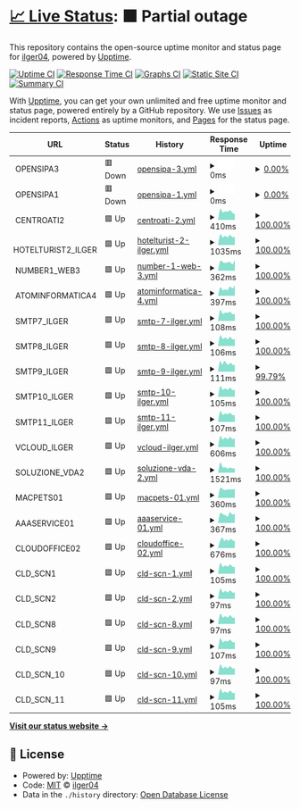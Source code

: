 # [📈 Live Status](https://ilger04.github.io/Uptime): <!--live status--> **🟧 Partial outage**

This repository contains the open-source uptime monitor and status page for [ilger04](https://ilger04.github.io/Uptime), powered by [Upptime](https://github.com/upptime/upptime).

[![Uptime CI](https://github.com/ilger04/Uptime/workflows/Uptime%20CI/badge.svg)](https://github.com/ilger04/Uptime/actions?query=workflow%3A%22Uptime+CI%22)
[![Response Time CI](https://github.com/ilger04/Uptime/workflows/Response%20Time%20CI/badge.svg)](https://github.com/ilger04/Uptime/actions?query=workflow%3A%22Response+Time+CI%22)
[![Graphs CI](https://github.com/ilger04/Uptime/workflows/Graphs%20CI/badge.svg)](https://github.com/ilger04/Uptime/actions?query=workflow%3A%22Graphs+CI%22)
[![Static Site CI](https://github.com/ilger04/Uptime/workflows/Static%20Site%20CI/badge.svg)](https://github.com/ilger04/Uptime/actions?query=workflow%3A%22Static+Site+CI%22)
[![Summary CI](https://github.com/ilger04/Uptime/workflows/Summary%20CI/badge.svg)](https://github.com/ilger04/Uptime/actions?query=workflow%3A%22Summary+CI%22)

With [Upptime](https://upptime.js.org), you can get your own unlimited and free uptime monitor and status page, powered entirely by a GitHub repository. We use [Issues](https://github.com/ilger04/Uptime/issues) as incident reports, [Actions](https://github.com/ilger04/Uptime/actions) as uptime monitors, and [Pages](https://ilger04.github.io/Uptime) for the status page.

<!--start: status pages-->
<!-- This summary is generated by Upptime (https://github.com/upptime/upptime) -->
<!-- Do not edit this manually, your changes will be overwritten -->
<!-- prettier-ignore -->
| URL | Status | History | Response Time | Uptime |
| --- | ------ | ------- | ------------- | ------ |
| <img alt="" src="https://icons.duckduckgo.com/ip3/null.ico" height="13"> OPENSIPA3 | 🟥 Down | [opensipa-3.yml](https://github.com/ilger04/Uptime/commits/HEAD/history/opensipa-3.yml) | <details><summary><img alt="Response time graph" src="./graphs/opensipa-3/response-time-week.png" height="20"> 0ms</summary><br><a href="https://ilger04.github.io/Uptime/history/opensipa-3"><img alt="Response time 0" src="https://img.shields.io/endpoint?url=https%3A%2F%2Fraw.githubusercontent.com%2Filger04%2FUptime%2FHEAD%2Fapi%2Fopensipa-3%2Fresponse-time.json"></a><br><a href="https://ilger04.github.io/Uptime/history/opensipa-3"><img alt="24-hour response time 0" src="https://img.shields.io/endpoint?url=https%3A%2F%2Fraw.githubusercontent.com%2Filger04%2FUptime%2FHEAD%2Fapi%2Fopensipa-3%2Fresponse-time-day.json"></a><br><a href="https://ilger04.github.io/Uptime/history/opensipa-3"><img alt="7-day response time 0" src="https://img.shields.io/endpoint?url=https%3A%2F%2Fraw.githubusercontent.com%2Filger04%2FUptime%2FHEAD%2Fapi%2Fopensipa-3%2Fresponse-time-week.json"></a><br><a href="https://ilger04.github.io/Uptime/history/opensipa-3"><img alt="30-day response time 0" src="https://img.shields.io/endpoint?url=https%3A%2F%2Fraw.githubusercontent.com%2Filger04%2FUptime%2FHEAD%2Fapi%2Fopensipa-3%2Fresponse-time-month.json"></a><br><a href="https://ilger04.github.io/Uptime/history/opensipa-3"><img alt="1-year response time 0" src="https://img.shields.io/endpoint?url=https%3A%2F%2Fraw.githubusercontent.com%2Filger04%2FUptime%2FHEAD%2Fapi%2Fopensipa-3%2Fresponse-time-year.json"></a></details> | <details><summary><a href="https://ilger04.github.io/Uptime/history/opensipa-3">0.00%</a></summary><a href="https://ilger04.github.io/Uptime/history/opensipa-3"><img alt="All-time uptime 18.99%" src="https://img.shields.io/endpoint?url=https%3A%2F%2Fraw.githubusercontent.com%2Filger04%2FUptime%2FHEAD%2Fapi%2Fopensipa-3%2Fuptime.json"></a><br><a href="https://ilger04.github.io/Uptime/history/opensipa-3"><img alt="24-hour uptime 0.00%" src="https://img.shields.io/endpoint?url=https%3A%2F%2Fraw.githubusercontent.com%2Filger04%2FUptime%2FHEAD%2Fapi%2Fopensipa-3%2Fuptime-day.json"></a><br><a href="https://ilger04.github.io/Uptime/history/opensipa-3"><img alt="7-day uptime 0.00%" src="https://img.shields.io/endpoint?url=https%3A%2F%2Fraw.githubusercontent.com%2Filger04%2FUptime%2FHEAD%2Fapi%2Fopensipa-3%2Fuptime-week.json"></a><br><a href="https://ilger04.github.io/Uptime/history/opensipa-3"><img alt="30-day uptime 1.38%" src="https://img.shields.io/endpoint?url=https%3A%2F%2Fraw.githubusercontent.com%2Filger04%2FUptime%2FHEAD%2Fapi%2Fopensipa-3%2Fuptime-month.json"></a><br><a href="https://ilger04.github.io/Uptime/history/opensipa-3"><img alt="1-year uptime 0.00%" src="https://img.shields.io/endpoint?url=https%3A%2F%2Fraw.githubusercontent.com%2Filger04%2FUptime%2FHEAD%2Fapi%2Fopensipa-3%2Fuptime-year.json"></a></details>
| <img alt="" src="https://icons.duckduckgo.com/ip3/null.ico" height="13"> OPENSIPA1 | 🟥 Down | [opensipa-1.yml](https://github.com/ilger04/Uptime/commits/HEAD/history/opensipa-1.yml) | <details><summary><img alt="Response time graph" src="./graphs/opensipa-1/response-time-week.png" height="20"> 0ms</summary><br><a href="https://ilger04.github.io/Uptime/history/opensipa-1"><img alt="Response time 425" src="https://img.shields.io/endpoint?url=https%3A%2F%2Fraw.githubusercontent.com%2Filger04%2FUptime%2FHEAD%2Fapi%2Fopensipa-1%2Fresponse-time.json"></a><br><a href="https://ilger04.github.io/Uptime/history/opensipa-1"><img alt="24-hour response time 0" src="https://img.shields.io/endpoint?url=https%3A%2F%2Fraw.githubusercontent.com%2Filger04%2FUptime%2FHEAD%2Fapi%2Fopensipa-1%2Fresponse-time-day.json"></a><br><a href="https://ilger04.github.io/Uptime/history/opensipa-1"><img alt="7-day response time 0" src="https://img.shields.io/endpoint?url=https%3A%2F%2Fraw.githubusercontent.com%2Filger04%2FUptime%2FHEAD%2Fapi%2Fopensipa-1%2Fresponse-time-week.json"></a><br><a href="https://ilger04.github.io/Uptime/history/opensipa-1"><img alt="30-day response time 0" src="https://img.shields.io/endpoint?url=https%3A%2F%2Fraw.githubusercontent.com%2Filger04%2FUptime%2FHEAD%2Fapi%2Fopensipa-1%2Fresponse-time-month.json"></a><br><a href="https://ilger04.github.io/Uptime/history/opensipa-1"><img alt="1-year response time 0" src="https://img.shields.io/endpoint?url=https%3A%2F%2Fraw.githubusercontent.com%2Filger04%2FUptime%2FHEAD%2Fapi%2Fopensipa-1%2Fresponse-time-year.json"></a></details> | <details><summary><a href="https://ilger04.github.io/Uptime/history/opensipa-1">0.00%</a></summary><a href="https://ilger04.github.io/Uptime/history/opensipa-1"><img alt="All-time uptime 30.44%" src="https://img.shields.io/endpoint?url=https%3A%2F%2Fraw.githubusercontent.com%2Filger04%2FUptime%2FHEAD%2Fapi%2Fopensipa-1%2Fuptime.json"></a><br><a href="https://ilger04.github.io/Uptime/history/opensipa-1"><img alt="24-hour uptime 0.00%" src="https://img.shields.io/endpoint?url=https%3A%2F%2Fraw.githubusercontent.com%2Filger04%2FUptime%2FHEAD%2Fapi%2Fopensipa-1%2Fuptime-day.json"></a><br><a href="https://ilger04.github.io/Uptime/history/opensipa-1"><img alt="7-day uptime 0.00%" src="https://img.shields.io/endpoint?url=https%3A%2F%2Fraw.githubusercontent.com%2Filger04%2FUptime%2FHEAD%2Fapi%2Fopensipa-1%2Fuptime-week.json"></a><br><a href="https://ilger04.github.io/Uptime/history/opensipa-1"><img alt="30-day uptime 1.38%" src="https://img.shields.io/endpoint?url=https%3A%2F%2Fraw.githubusercontent.com%2Filger04%2FUptime%2FHEAD%2Fapi%2Fopensipa-1%2Fuptime-month.json"></a><br><a href="https://ilger04.github.io/Uptime/history/opensipa-1"><img alt="1-year uptime 0.00%" src="https://img.shields.io/endpoint?url=https%3A%2F%2Fraw.githubusercontent.com%2Filger04%2FUptime%2FHEAD%2Fapi%2Fopensipa-1%2Fuptime-year.json"></a></details>
| <img alt="" src="https://icons.duckduckgo.com/ip3/null.ico" height="13"> CENTROATI2 | 🟩 Up | [centroati-2.yml](https://github.com/ilger04/Uptime/commits/HEAD/history/centroati-2.yml) | <details><summary><img alt="Response time graph" src="./graphs/centroati-2/response-time-week.png" height="20"> 410ms</summary><br><a href="https://ilger04.github.io/Uptime/history/centroati-2"><img alt="Response time 430" src="https://img.shields.io/endpoint?url=https%3A%2F%2Fraw.githubusercontent.com%2Filger04%2FUptime%2FHEAD%2Fapi%2Fcentroati-2%2Fresponse-time.json"></a><br><a href="https://ilger04.github.io/Uptime/history/centroati-2"><img alt="24-hour response time 405" src="https://img.shields.io/endpoint?url=https%3A%2F%2Fraw.githubusercontent.com%2Filger04%2FUptime%2FHEAD%2Fapi%2Fcentroati-2%2Fresponse-time-day.json"></a><br><a href="https://ilger04.github.io/Uptime/history/centroati-2"><img alt="7-day response time 410" src="https://img.shields.io/endpoint?url=https%3A%2F%2Fraw.githubusercontent.com%2Filger04%2FUptime%2FHEAD%2Fapi%2Fcentroati-2%2Fresponse-time-week.json"></a><br><a href="https://ilger04.github.io/Uptime/history/centroati-2"><img alt="30-day response time 455" src="https://img.shields.io/endpoint?url=https%3A%2F%2Fraw.githubusercontent.com%2Filger04%2FUptime%2FHEAD%2Fapi%2Fcentroati-2%2Fresponse-time-month.json"></a><br><a href="https://ilger04.github.io/Uptime/history/centroati-2"><img alt="1-year response time 436" src="https://img.shields.io/endpoint?url=https%3A%2F%2Fraw.githubusercontent.com%2Filger04%2FUptime%2FHEAD%2Fapi%2Fcentroati-2%2Fresponse-time-year.json"></a></details> | <details><summary><a href="https://ilger04.github.io/Uptime/history/centroati-2">100.00%</a></summary><a href="https://ilger04.github.io/Uptime/history/centroati-2"><img alt="All-time uptime 99.87%" src="https://img.shields.io/endpoint?url=https%3A%2F%2Fraw.githubusercontent.com%2Filger04%2FUptime%2FHEAD%2Fapi%2Fcentroati-2%2Fuptime.json"></a><br><a href="https://ilger04.github.io/Uptime/history/centroati-2"><img alt="24-hour uptime 100.00%" src="https://img.shields.io/endpoint?url=https%3A%2F%2Fraw.githubusercontent.com%2Filger04%2FUptime%2FHEAD%2Fapi%2Fcentroati-2%2Fuptime-day.json"></a><br><a href="https://ilger04.github.io/Uptime/history/centroati-2"><img alt="7-day uptime 100.00%" src="https://img.shields.io/endpoint?url=https%3A%2F%2Fraw.githubusercontent.com%2Filger04%2FUptime%2FHEAD%2Fapi%2Fcentroati-2%2Fuptime-week.json"></a><br><a href="https://ilger04.github.io/Uptime/history/centroati-2"><img alt="30-day uptime 100.00%" src="https://img.shields.io/endpoint?url=https%3A%2F%2Fraw.githubusercontent.com%2Filger04%2FUptime%2FHEAD%2Fapi%2Fcentroati-2%2Fuptime-month.json"></a><br><a href="https://ilger04.github.io/Uptime/history/centroati-2"><img alt="1-year uptime 99.79%" src="https://img.shields.io/endpoint?url=https%3A%2F%2Fraw.githubusercontent.com%2Filger04%2FUptime%2FHEAD%2Fapi%2Fcentroati-2%2Fuptime-year.json"></a></details>
| <img alt="" src="https://icons.duckduckgo.com/ip3/null.ico" height="13"> HOTELTURIST2_ILGER | 🟩 Up | [hotelturist-2-ilger.yml](https://github.com/ilger04/Uptime/commits/HEAD/history/hotelturist-2-ilger.yml) | <details><summary><img alt="Response time graph" src="./graphs/hotelturist-2-ilger/response-time-week.png" height="20"> 1035ms</summary><br><a href="https://ilger04.github.io/Uptime/history/hotelturist-2-ilger"><img alt="Response time 1121" src="https://img.shields.io/endpoint?url=https%3A%2F%2Fraw.githubusercontent.com%2Filger04%2FUptime%2FHEAD%2Fapi%2Fhotelturist-2-ilger%2Fresponse-time.json"></a><br><a href="https://ilger04.github.io/Uptime/history/hotelturist-2-ilger"><img alt="24-hour response time 1001" src="https://img.shields.io/endpoint?url=https%3A%2F%2Fraw.githubusercontent.com%2Filger04%2FUptime%2FHEAD%2Fapi%2Fhotelturist-2-ilger%2Fresponse-time-day.json"></a><br><a href="https://ilger04.github.io/Uptime/history/hotelturist-2-ilger"><img alt="7-day response time 1035" src="https://img.shields.io/endpoint?url=https%3A%2F%2Fraw.githubusercontent.com%2Filger04%2FUptime%2FHEAD%2Fapi%2Fhotelturist-2-ilger%2Fresponse-time-week.json"></a><br><a href="https://ilger04.github.io/Uptime/history/hotelturist-2-ilger"><img alt="30-day response time 1158" src="https://img.shields.io/endpoint?url=https%3A%2F%2Fraw.githubusercontent.com%2Filger04%2FUptime%2FHEAD%2Fapi%2Fhotelturist-2-ilger%2Fresponse-time-month.json"></a><br><a href="https://ilger04.github.io/Uptime/history/hotelturist-2-ilger"><img alt="1-year response time 1126" src="https://img.shields.io/endpoint?url=https%3A%2F%2Fraw.githubusercontent.com%2Filger04%2FUptime%2FHEAD%2Fapi%2Fhotelturist-2-ilger%2Fresponse-time-year.json"></a></details> | <details><summary><a href="https://ilger04.github.io/Uptime/history/hotelturist-2-ilger">100.00%</a></summary><a href="https://ilger04.github.io/Uptime/history/hotelturist-2-ilger"><img alt="All-time uptime 99.80%" src="https://img.shields.io/endpoint?url=https%3A%2F%2Fraw.githubusercontent.com%2Filger04%2FUptime%2FHEAD%2Fapi%2Fhotelturist-2-ilger%2Fuptime.json"></a><br><a href="https://ilger04.github.io/Uptime/history/hotelturist-2-ilger"><img alt="24-hour uptime 100.00%" src="https://img.shields.io/endpoint?url=https%3A%2F%2Fraw.githubusercontent.com%2Filger04%2FUptime%2FHEAD%2Fapi%2Fhotelturist-2-ilger%2Fuptime-day.json"></a><br><a href="https://ilger04.github.io/Uptime/history/hotelturist-2-ilger"><img alt="7-day uptime 100.00%" src="https://img.shields.io/endpoint?url=https%3A%2F%2Fraw.githubusercontent.com%2Filger04%2FUptime%2FHEAD%2Fapi%2Fhotelturist-2-ilger%2Fuptime-week.json"></a><br><a href="https://ilger04.github.io/Uptime/history/hotelturist-2-ilger"><img alt="30-day uptime 100.00%" src="https://img.shields.io/endpoint?url=https%3A%2F%2Fraw.githubusercontent.com%2Filger04%2FUptime%2FHEAD%2Fapi%2Fhotelturist-2-ilger%2Fuptime-month.json"></a><br><a href="https://ilger04.github.io/Uptime/history/hotelturist-2-ilger"><img alt="1-year uptime 99.81%" src="https://img.shields.io/endpoint?url=https%3A%2F%2Fraw.githubusercontent.com%2Filger04%2FUptime%2FHEAD%2Fapi%2Fhotelturist-2-ilger%2Fuptime-year.json"></a></details>
| <img alt="" src="https://icons.duckduckgo.com/ip3/null.ico" height="13"> NUMBER1_WEB3 | 🟩 Up | [number-1-web-3.yml](https://github.com/ilger04/Uptime/commits/HEAD/history/number-1-web-3.yml) | <details><summary><img alt="Response time graph" src="./graphs/number-1-web-3/response-time-week.png" height="20"> 362ms</summary><br><a href="https://ilger04.github.io/Uptime/history/number-1-web-3"><img alt="Response time 417" src="https://img.shields.io/endpoint?url=https%3A%2F%2Fraw.githubusercontent.com%2Filger04%2FUptime%2FHEAD%2Fapi%2Fnumber-1-web-3%2Fresponse-time.json"></a><br><a href="https://ilger04.github.io/Uptime/history/number-1-web-3"><img alt="24-hour response time 297" src="https://img.shields.io/endpoint?url=https%3A%2F%2Fraw.githubusercontent.com%2Filger04%2FUptime%2FHEAD%2Fapi%2Fnumber-1-web-3%2Fresponse-time-day.json"></a><br><a href="https://ilger04.github.io/Uptime/history/number-1-web-3"><img alt="7-day response time 362" src="https://img.shields.io/endpoint?url=https%3A%2F%2Fraw.githubusercontent.com%2Filger04%2FUptime%2FHEAD%2Fapi%2Fnumber-1-web-3%2Fresponse-time-week.json"></a><br><a href="https://ilger04.github.io/Uptime/history/number-1-web-3"><img alt="30-day response time 429" src="https://img.shields.io/endpoint?url=https%3A%2F%2Fraw.githubusercontent.com%2Filger04%2FUptime%2FHEAD%2Fapi%2Fnumber-1-web-3%2Fresponse-time-month.json"></a><br><a href="https://ilger04.github.io/Uptime/history/number-1-web-3"><img alt="1-year response time 418" src="https://img.shields.io/endpoint?url=https%3A%2F%2Fraw.githubusercontent.com%2Filger04%2FUptime%2FHEAD%2Fapi%2Fnumber-1-web-3%2Fresponse-time-year.json"></a></details> | <details><summary><a href="https://ilger04.github.io/Uptime/history/number-1-web-3">100.00%</a></summary><a href="https://ilger04.github.io/Uptime/history/number-1-web-3"><img alt="All-time uptime 99.89%" src="https://img.shields.io/endpoint?url=https%3A%2F%2Fraw.githubusercontent.com%2Filger04%2FUptime%2FHEAD%2Fapi%2Fnumber-1-web-3%2Fuptime.json"></a><br><a href="https://ilger04.github.io/Uptime/history/number-1-web-3"><img alt="24-hour uptime 100.00%" src="https://img.shields.io/endpoint?url=https%3A%2F%2Fraw.githubusercontent.com%2Filger04%2FUptime%2FHEAD%2Fapi%2Fnumber-1-web-3%2Fuptime-day.json"></a><br><a href="https://ilger04.github.io/Uptime/history/number-1-web-3"><img alt="7-day uptime 100.00%" src="https://img.shields.io/endpoint?url=https%3A%2F%2Fraw.githubusercontent.com%2Filger04%2FUptime%2FHEAD%2Fapi%2Fnumber-1-web-3%2Fuptime-week.json"></a><br><a href="https://ilger04.github.io/Uptime/history/number-1-web-3"><img alt="30-day uptime 100.00%" src="https://img.shields.io/endpoint?url=https%3A%2F%2Fraw.githubusercontent.com%2Filger04%2FUptime%2FHEAD%2Fapi%2Fnumber-1-web-3%2Fuptime-month.json"></a><br><a href="https://ilger04.github.io/Uptime/history/number-1-web-3"><img alt="1-year uptime 99.83%" src="https://img.shields.io/endpoint?url=https%3A%2F%2Fraw.githubusercontent.com%2Filger04%2FUptime%2FHEAD%2Fapi%2Fnumber-1-web-3%2Fuptime-year.json"></a></details>
| <img alt="" src="https://icons.duckduckgo.com/ip3/null.ico" height="13"> ATOMINFORMATICA4 | 🟩 Up | [atominformatica-4.yml](https://github.com/ilger04/Uptime/commits/HEAD/history/atominformatica-4.yml) | <details><summary><img alt="Response time graph" src="./graphs/atominformatica-4/response-time-week.png" height="20"> 397ms</summary><br><a href="https://ilger04.github.io/Uptime/history/atominformatica-4"><img alt="Response time 511" src="https://img.shields.io/endpoint?url=https%3A%2F%2Fraw.githubusercontent.com%2Filger04%2FUptime%2FHEAD%2Fapi%2Fatominformatica-4%2Fresponse-time.json"></a><br><a href="https://ilger04.github.io/Uptime/history/atominformatica-4"><img alt="24-hour response time 417" src="https://img.shields.io/endpoint?url=https%3A%2F%2Fraw.githubusercontent.com%2Filger04%2FUptime%2FHEAD%2Fapi%2Fatominformatica-4%2Fresponse-time-day.json"></a><br><a href="https://ilger04.github.io/Uptime/history/atominformatica-4"><img alt="7-day response time 397" src="https://img.shields.io/endpoint?url=https%3A%2F%2Fraw.githubusercontent.com%2Filger04%2FUptime%2FHEAD%2Fapi%2Fatominformatica-4%2Fresponse-time-week.json"></a><br><a href="https://ilger04.github.io/Uptime/history/atominformatica-4"><img alt="30-day response time 416" src="https://img.shields.io/endpoint?url=https%3A%2F%2Fraw.githubusercontent.com%2Filger04%2FUptime%2FHEAD%2Fapi%2Fatominformatica-4%2Fresponse-time-month.json"></a><br><a href="https://ilger04.github.io/Uptime/history/atominformatica-4"><img alt="1-year response time 425" src="https://img.shields.io/endpoint?url=https%3A%2F%2Fraw.githubusercontent.com%2Filger04%2FUptime%2FHEAD%2Fapi%2Fatominformatica-4%2Fresponse-time-year.json"></a></details> | <details><summary><a href="https://ilger04.github.io/Uptime/history/atominformatica-4">100.00%</a></summary><a href="https://ilger04.github.io/Uptime/history/atominformatica-4"><img alt="All-time uptime 99.86%" src="https://img.shields.io/endpoint?url=https%3A%2F%2Fraw.githubusercontent.com%2Filger04%2FUptime%2FHEAD%2Fapi%2Fatominformatica-4%2Fuptime.json"></a><br><a href="https://ilger04.github.io/Uptime/history/atominformatica-4"><img alt="24-hour uptime 100.00%" src="https://img.shields.io/endpoint?url=https%3A%2F%2Fraw.githubusercontent.com%2Filger04%2FUptime%2FHEAD%2Fapi%2Fatominformatica-4%2Fuptime-day.json"></a><br><a href="https://ilger04.github.io/Uptime/history/atominformatica-4"><img alt="7-day uptime 100.00%" src="https://img.shields.io/endpoint?url=https%3A%2F%2Fraw.githubusercontent.com%2Filger04%2FUptime%2FHEAD%2Fapi%2Fatominformatica-4%2Fuptime-week.json"></a><br><a href="https://ilger04.github.io/Uptime/history/atominformatica-4"><img alt="30-day uptime 100.00%" src="https://img.shields.io/endpoint?url=https%3A%2F%2Fraw.githubusercontent.com%2Filger04%2FUptime%2FHEAD%2Fapi%2Fatominformatica-4%2Fuptime-month.json"></a><br><a href="https://ilger04.github.io/Uptime/history/atominformatica-4"><img alt="1-year uptime 99.85%" src="https://img.shields.io/endpoint?url=https%3A%2F%2Fraw.githubusercontent.com%2Filger04%2FUptime%2FHEAD%2Fapi%2Fatominformatica-4%2Fuptime-year.json"></a></details>
| <img alt="" src="https://icons.duckduckgo.com/ip3/null.ico" height="13"> SMTP7_ILGER | 🟩 Up | [smtp-7-ilger.yml](https://github.com/ilger04/Uptime/commits/HEAD/history/smtp-7-ilger.yml) | <details><summary><img alt="Response time graph" src="./graphs/smtp-7-ilger/response-time-week.png" height="20"> 108ms</summary><br><a href="https://ilger04.github.io/Uptime/history/smtp-7-ilger"><img alt="Response time 123" src="https://img.shields.io/endpoint?url=https%3A%2F%2Fraw.githubusercontent.com%2Filger04%2FUptime%2FHEAD%2Fapi%2Fsmtp-7-ilger%2Fresponse-time.json"></a><br><a href="https://ilger04.github.io/Uptime/history/smtp-7-ilger"><img alt="24-hour response time 100" src="https://img.shields.io/endpoint?url=https%3A%2F%2Fraw.githubusercontent.com%2Filger04%2FUptime%2FHEAD%2Fapi%2Fsmtp-7-ilger%2Fresponse-time-day.json"></a><br><a href="https://ilger04.github.io/Uptime/history/smtp-7-ilger"><img alt="7-day response time 108" src="https://img.shields.io/endpoint?url=https%3A%2F%2Fraw.githubusercontent.com%2Filger04%2FUptime%2FHEAD%2Fapi%2Fsmtp-7-ilger%2Fresponse-time-week.json"></a><br><a href="https://ilger04.github.io/Uptime/history/smtp-7-ilger"><img alt="30-day response time 119" src="https://img.shields.io/endpoint?url=https%3A%2F%2Fraw.githubusercontent.com%2Filger04%2FUptime%2FHEAD%2Fapi%2Fsmtp-7-ilger%2Fresponse-time-month.json"></a><br><a href="https://ilger04.github.io/Uptime/history/smtp-7-ilger"><img alt="1-year response time 123" src="https://img.shields.io/endpoint?url=https%3A%2F%2Fraw.githubusercontent.com%2Filger04%2FUptime%2FHEAD%2Fapi%2Fsmtp-7-ilger%2Fresponse-time-year.json"></a></details> | <details><summary><a href="https://ilger04.github.io/Uptime/history/smtp-7-ilger">100.00%</a></summary><a href="https://ilger04.github.io/Uptime/history/smtp-7-ilger"><img alt="All-time uptime 99.89%" src="https://img.shields.io/endpoint?url=https%3A%2F%2Fraw.githubusercontent.com%2Filger04%2FUptime%2FHEAD%2Fapi%2Fsmtp-7-ilger%2Fuptime.json"></a><br><a href="https://ilger04.github.io/Uptime/history/smtp-7-ilger"><img alt="24-hour uptime 100.00%" src="https://img.shields.io/endpoint?url=https%3A%2F%2Fraw.githubusercontent.com%2Filger04%2FUptime%2FHEAD%2Fapi%2Fsmtp-7-ilger%2Fuptime-day.json"></a><br><a href="https://ilger04.github.io/Uptime/history/smtp-7-ilger"><img alt="7-day uptime 100.00%" src="https://img.shields.io/endpoint?url=https%3A%2F%2Fraw.githubusercontent.com%2Filger04%2FUptime%2FHEAD%2Fapi%2Fsmtp-7-ilger%2Fuptime-week.json"></a><br><a href="https://ilger04.github.io/Uptime/history/smtp-7-ilger"><img alt="30-day uptime 100.00%" src="https://img.shields.io/endpoint?url=https%3A%2F%2Fraw.githubusercontent.com%2Filger04%2FUptime%2FHEAD%2Fapi%2Fsmtp-7-ilger%2Fuptime-month.json"></a><br><a href="https://ilger04.github.io/Uptime/history/smtp-7-ilger"><img alt="1-year uptime 99.83%" src="https://img.shields.io/endpoint?url=https%3A%2F%2Fraw.githubusercontent.com%2Filger04%2FUptime%2FHEAD%2Fapi%2Fsmtp-7-ilger%2Fuptime-year.json"></a></details>
| <img alt="" src="https://icons.duckduckgo.com/ip3/null.ico" height="13"> SMTP8_ILGER | 🟩 Up | [smtp-8-ilger.yml](https://github.com/ilger04/Uptime/commits/HEAD/history/smtp-8-ilger.yml) | <details><summary><img alt="Response time graph" src="./graphs/smtp-8-ilger/response-time-week.png" height="20"> 106ms</summary><br><a href="https://ilger04.github.io/Uptime/history/smtp-8-ilger"><img alt="Response time 123" src="https://img.shields.io/endpoint?url=https%3A%2F%2Fraw.githubusercontent.com%2Filger04%2FUptime%2FHEAD%2Fapi%2Fsmtp-8-ilger%2Fresponse-time.json"></a><br><a href="https://ilger04.github.io/Uptime/history/smtp-8-ilger"><img alt="24-hour response time 100" src="https://img.shields.io/endpoint?url=https%3A%2F%2Fraw.githubusercontent.com%2Filger04%2FUptime%2FHEAD%2Fapi%2Fsmtp-8-ilger%2Fresponse-time-day.json"></a><br><a href="https://ilger04.github.io/Uptime/history/smtp-8-ilger"><img alt="7-day response time 106" src="https://img.shields.io/endpoint?url=https%3A%2F%2Fraw.githubusercontent.com%2Filger04%2FUptime%2FHEAD%2Fapi%2Fsmtp-8-ilger%2Fresponse-time-week.json"></a><br><a href="https://ilger04.github.io/Uptime/history/smtp-8-ilger"><img alt="30-day response time 118" src="https://img.shields.io/endpoint?url=https%3A%2F%2Fraw.githubusercontent.com%2Filger04%2FUptime%2FHEAD%2Fapi%2Fsmtp-8-ilger%2Fresponse-time-month.json"></a><br><a href="https://ilger04.github.io/Uptime/history/smtp-8-ilger"><img alt="1-year response time 123" src="https://img.shields.io/endpoint?url=https%3A%2F%2Fraw.githubusercontent.com%2Filger04%2FUptime%2FHEAD%2Fapi%2Fsmtp-8-ilger%2Fresponse-time-year.json"></a></details> | <details><summary><a href="https://ilger04.github.io/Uptime/history/smtp-8-ilger">100.00%</a></summary><a href="https://ilger04.github.io/Uptime/history/smtp-8-ilger"><img alt="All-time uptime 99.88%" src="https://img.shields.io/endpoint?url=https%3A%2F%2Fraw.githubusercontent.com%2Filger04%2FUptime%2FHEAD%2Fapi%2Fsmtp-8-ilger%2Fuptime.json"></a><br><a href="https://ilger04.github.io/Uptime/history/smtp-8-ilger"><img alt="24-hour uptime 100.00%" src="https://img.shields.io/endpoint?url=https%3A%2F%2Fraw.githubusercontent.com%2Filger04%2FUptime%2FHEAD%2Fapi%2Fsmtp-8-ilger%2Fuptime-day.json"></a><br><a href="https://ilger04.github.io/Uptime/history/smtp-8-ilger"><img alt="7-day uptime 100.00%" src="https://img.shields.io/endpoint?url=https%3A%2F%2Fraw.githubusercontent.com%2Filger04%2FUptime%2FHEAD%2Fapi%2Fsmtp-8-ilger%2Fuptime-week.json"></a><br><a href="https://ilger04.github.io/Uptime/history/smtp-8-ilger"><img alt="30-day uptime 100.00%" src="https://img.shields.io/endpoint?url=https%3A%2F%2Fraw.githubusercontent.com%2Filger04%2FUptime%2FHEAD%2Fapi%2Fsmtp-8-ilger%2Fuptime-month.json"></a><br><a href="https://ilger04.github.io/Uptime/history/smtp-8-ilger"><img alt="1-year uptime 99.82%" src="https://img.shields.io/endpoint?url=https%3A%2F%2Fraw.githubusercontent.com%2Filger04%2FUptime%2FHEAD%2Fapi%2Fsmtp-8-ilger%2Fuptime-year.json"></a></details>
| <img alt="" src="https://icons.duckduckgo.com/ip3/null.ico" height="13"> SMTP9_ILGER | 🟩 Up | [smtp-9-ilger.yml](https://github.com/ilger04/Uptime/commits/HEAD/history/smtp-9-ilger.yml) | <details><summary><img alt="Response time graph" src="./graphs/smtp-9-ilger/response-time-week.png" height="20"> 111ms</summary><br><a href="https://ilger04.github.io/Uptime/history/smtp-9-ilger"><img alt="Response time 124" src="https://img.shields.io/endpoint?url=https%3A%2F%2Fraw.githubusercontent.com%2Filger04%2FUptime%2FHEAD%2Fapi%2Fsmtp-9-ilger%2Fresponse-time.json"></a><br><a href="https://ilger04.github.io/Uptime/history/smtp-9-ilger"><img alt="24-hour response time 100" src="https://img.shields.io/endpoint?url=https%3A%2F%2Fraw.githubusercontent.com%2Filger04%2FUptime%2FHEAD%2Fapi%2Fsmtp-9-ilger%2Fresponse-time-day.json"></a><br><a href="https://ilger04.github.io/Uptime/history/smtp-9-ilger"><img alt="7-day response time 111" src="https://img.shields.io/endpoint?url=https%3A%2F%2Fraw.githubusercontent.com%2Filger04%2FUptime%2FHEAD%2Fapi%2Fsmtp-9-ilger%2Fresponse-time-week.json"></a><br><a href="https://ilger04.github.io/Uptime/history/smtp-9-ilger"><img alt="30-day response time 119" src="https://img.shields.io/endpoint?url=https%3A%2F%2Fraw.githubusercontent.com%2Filger04%2FUptime%2FHEAD%2Fapi%2Fsmtp-9-ilger%2Fresponse-time-month.json"></a><br><a href="https://ilger04.github.io/Uptime/history/smtp-9-ilger"><img alt="1-year response time 123" src="https://img.shields.io/endpoint?url=https%3A%2F%2Fraw.githubusercontent.com%2Filger04%2FUptime%2FHEAD%2Fapi%2Fsmtp-9-ilger%2Fresponse-time-year.json"></a></details> | <details><summary><a href="https://ilger04.github.io/Uptime/history/smtp-9-ilger">99.79%</a></summary><a href="https://ilger04.github.io/Uptime/history/smtp-9-ilger"><img alt="All-time uptime 99.89%" src="https://img.shields.io/endpoint?url=https%3A%2F%2Fraw.githubusercontent.com%2Filger04%2FUptime%2FHEAD%2Fapi%2Fsmtp-9-ilger%2Fuptime.json"></a><br><a href="https://ilger04.github.io/Uptime/history/smtp-9-ilger"><img alt="24-hour uptime 100.00%" src="https://img.shields.io/endpoint?url=https%3A%2F%2Fraw.githubusercontent.com%2Filger04%2FUptime%2FHEAD%2Fapi%2Fsmtp-9-ilger%2Fuptime-day.json"></a><br><a href="https://ilger04.github.io/Uptime/history/smtp-9-ilger"><img alt="7-day uptime 99.79%" src="https://img.shields.io/endpoint?url=https%3A%2F%2Fraw.githubusercontent.com%2Filger04%2FUptime%2FHEAD%2Fapi%2Fsmtp-9-ilger%2Fuptime-week.json"></a><br><a href="https://ilger04.github.io/Uptime/history/smtp-9-ilger"><img alt="30-day uptime 99.95%" src="https://img.shields.io/endpoint?url=https%3A%2F%2Fraw.githubusercontent.com%2Filger04%2FUptime%2FHEAD%2Fapi%2Fsmtp-9-ilger%2Fuptime-month.json"></a><br><a href="https://ilger04.github.io/Uptime/history/smtp-9-ilger"><img alt="1-year uptime 99.82%" src="https://img.shields.io/endpoint?url=https%3A%2F%2Fraw.githubusercontent.com%2Filger04%2FUptime%2FHEAD%2Fapi%2Fsmtp-9-ilger%2Fuptime-year.json"></a></details>
| <img alt="" src="https://icons.duckduckgo.com/ip3/null.ico" height="13"> SMTP10_ILGER | 🟩 Up | [smtp-10-ilger.yml](https://github.com/ilger04/Uptime/commits/HEAD/history/smtp-10-ilger.yml) | <details><summary><img alt="Response time graph" src="./graphs/smtp-10-ilger/response-time-week.png" height="20"> 105ms</summary><br><a href="https://ilger04.github.io/Uptime/history/smtp-10-ilger"><img alt="Response time 123" src="https://img.shields.io/endpoint?url=https%3A%2F%2Fraw.githubusercontent.com%2Filger04%2FUptime%2FHEAD%2Fapi%2Fsmtp-10-ilger%2Fresponse-time.json"></a><br><a href="https://ilger04.github.io/Uptime/history/smtp-10-ilger"><img alt="24-hour response time 100" src="https://img.shields.io/endpoint?url=https%3A%2F%2Fraw.githubusercontent.com%2Filger04%2FUptime%2FHEAD%2Fapi%2Fsmtp-10-ilger%2Fresponse-time-day.json"></a><br><a href="https://ilger04.github.io/Uptime/history/smtp-10-ilger"><img alt="7-day response time 105" src="https://img.shields.io/endpoint?url=https%3A%2F%2Fraw.githubusercontent.com%2Filger04%2FUptime%2FHEAD%2Fapi%2Fsmtp-10-ilger%2Fresponse-time-week.json"></a><br><a href="https://ilger04.github.io/Uptime/history/smtp-10-ilger"><img alt="30-day response time 118" src="https://img.shields.io/endpoint?url=https%3A%2F%2Fraw.githubusercontent.com%2Filger04%2FUptime%2FHEAD%2Fapi%2Fsmtp-10-ilger%2Fresponse-time-month.json"></a><br><a href="https://ilger04.github.io/Uptime/history/smtp-10-ilger"><img alt="1-year response time 123" src="https://img.shields.io/endpoint?url=https%3A%2F%2Fraw.githubusercontent.com%2Filger04%2FUptime%2FHEAD%2Fapi%2Fsmtp-10-ilger%2Fresponse-time-year.json"></a></details> | <details><summary><a href="https://ilger04.github.io/Uptime/history/smtp-10-ilger">100.00%</a></summary><a href="https://ilger04.github.io/Uptime/history/smtp-10-ilger"><img alt="All-time uptime 99.89%" src="https://img.shields.io/endpoint?url=https%3A%2F%2Fraw.githubusercontent.com%2Filger04%2FUptime%2FHEAD%2Fapi%2Fsmtp-10-ilger%2Fuptime.json"></a><br><a href="https://ilger04.github.io/Uptime/history/smtp-10-ilger"><img alt="24-hour uptime 100.00%" src="https://img.shields.io/endpoint?url=https%3A%2F%2Fraw.githubusercontent.com%2Filger04%2FUptime%2FHEAD%2Fapi%2Fsmtp-10-ilger%2Fuptime-day.json"></a><br><a href="https://ilger04.github.io/Uptime/history/smtp-10-ilger"><img alt="7-day uptime 100.00%" src="https://img.shields.io/endpoint?url=https%3A%2F%2Fraw.githubusercontent.com%2Filger04%2FUptime%2FHEAD%2Fapi%2Fsmtp-10-ilger%2Fuptime-week.json"></a><br><a href="https://ilger04.github.io/Uptime/history/smtp-10-ilger"><img alt="30-day uptime 100.00%" src="https://img.shields.io/endpoint?url=https%3A%2F%2Fraw.githubusercontent.com%2Filger04%2FUptime%2FHEAD%2Fapi%2Fsmtp-10-ilger%2Fuptime-month.json"></a><br><a href="https://ilger04.github.io/Uptime/history/smtp-10-ilger"><img alt="1-year uptime 99.82%" src="https://img.shields.io/endpoint?url=https%3A%2F%2Fraw.githubusercontent.com%2Filger04%2FUptime%2FHEAD%2Fapi%2Fsmtp-10-ilger%2Fuptime-year.json"></a></details>
| <img alt="" src="https://icons.duckduckgo.com/ip3/null.ico" height="13"> SMTP11_ILGER | 🟩 Up | [smtp-11-ilger.yml](https://github.com/ilger04/Uptime/commits/HEAD/history/smtp-11-ilger.yml) | <details><summary><img alt="Response time graph" src="./graphs/smtp-11-ilger/response-time-week.png" height="20"> 107ms</summary><br><a href="https://ilger04.github.io/Uptime/history/smtp-11-ilger"><img alt="Response time 123" src="https://img.shields.io/endpoint?url=https%3A%2F%2Fraw.githubusercontent.com%2Filger04%2FUptime%2FHEAD%2Fapi%2Fsmtp-11-ilger%2Fresponse-time.json"></a><br><a href="https://ilger04.github.io/Uptime/history/smtp-11-ilger"><img alt="24-hour response time 100" src="https://img.shields.io/endpoint?url=https%3A%2F%2Fraw.githubusercontent.com%2Filger04%2FUptime%2FHEAD%2Fapi%2Fsmtp-11-ilger%2Fresponse-time-day.json"></a><br><a href="https://ilger04.github.io/Uptime/history/smtp-11-ilger"><img alt="7-day response time 107" src="https://img.shields.io/endpoint?url=https%3A%2F%2Fraw.githubusercontent.com%2Filger04%2FUptime%2FHEAD%2Fapi%2Fsmtp-11-ilger%2Fresponse-time-week.json"></a><br><a href="https://ilger04.github.io/Uptime/history/smtp-11-ilger"><img alt="30-day response time 118" src="https://img.shields.io/endpoint?url=https%3A%2F%2Fraw.githubusercontent.com%2Filger04%2FUptime%2FHEAD%2Fapi%2Fsmtp-11-ilger%2Fresponse-time-month.json"></a><br><a href="https://ilger04.github.io/Uptime/history/smtp-11-ilger"><img alt="1-year response time 123" src="https://img.shields.io/endpoint?url=https%3A%2F%2Fraw.githubusercontent.com%2Filger04%2FUptime%2FHEAD%2Fapi%2Fsmtp-11-ilger%2Fresponse-time-year.json"></a></details> | <details><summary><a href="https://ilger04.github.io/Uptime/history/smtp-11-ilger">100.00%</a></summary><a href="https://ilger04.github.io/Uptime/history/smtp-11-ilger"><img alt="All-time uptime 99.89%" src="https://img.shields.io/endpoint?url=https%3A%2F%2Fraw.githubusercontent.com%2Filger04%2FUptime%2FHEAD%2Fapi%2Fsmtp-11-ilger%2Fuptime.json"></a><br><a href="https://ilger04.github.io/Uptime/history/smtp-11-ilger"><img alt="24-hour uptime 100.00%" src="https://img.shields.io/endpoint?url=https%3A%2F%2Fraw.githubusercontent.com%2Filger04%2FUptime%2FHEAD%2Fapi%2Fsmtp-11-ilger%2Fuptime-day.json"></a><br><a href="https://ilger04.github.io/Uptime/history/smtp-11-ilger"><img alt="7-day uptime 100.00%" src="https://img.shields.io/endpoint?url=https%3A%2F%2Fraw.githubusercontent.com%2Filger04%2FUptime%2FHEAD%2Fapi%2Fsmtp-11-ilger%2Fuptime-week.json"></a><br><a href="https://ilger04.github.io/Uptime/history/smtp-11-ilger"><img alt="30-day uptime 100.00%" src="https://img.shields.io/endpoint?url=https%3A%2F%2Fraw.githubusercontent.com%2Filger04%2FUptime%2FHEAD%2Fapi%2Fsmtp-11-ilger%2Fuptime-month.json"></a><br><a href="https://ilger04.github.io/Uptime/history/smtp-11-ilger"><img alt="1-year uptime 99.82%" src="https://img.shields.io/endpoint?url=https%3A%2F%2Fraw.githubusercontent.com%2Filger04%2FUptime%2FHEAD%2Fapi%2Fsmtp-11-ilger%2Fuptime-year.json"></a></details>
| <img alt="" src="https://icons.duckduckgo.com/ip3/null.ico" height="13"> VCLOUD_ILGER | 🟩 Up | [vcloud-ilger.yml](https://github.com/ilger04/Uptime/commits/HEAD/history/vcloud-ilger.yml) | <details><summary><img alt="Response time graph" src="./graphs/vcloud-ilger/response-time-week.png" height="20"> 606ms</summary><br><a href="https://ilger04.github.io/Uptime/history/vcloud-ilger"><img alt="Response time 675" src="https://img.shields.io/endpoint?url=https%3A%2F%2Fraw.githubusercontent.com%2Filger04%2FUptime%2FHEAD%2Fapi%2Fvcloud-ilger%2Fresponse-time.json"></a><br><a href="https://ilger04.github.io/Uptime/history/vcloud-ilger"><img alt="24-hour response time 620" src="https://img.shields.io/endpoint?url=https%3A%2F%2Fraw.githubusercontent.com%2Filger04%2FUptime%2FHEAD%2Fapi%2Fvcloud-ilger%2Fresponse-time-day.json"></a><br><a href="https://ilger04.github.io/Uptime/history/vcloud-ilger"><img alt="7-day response time 606" src="https://img.shields.io/endpoint?url=https%3A%2F%2Fraw.githubusercontent.com%2Filger04%2FUptime%2FHEAD%2Fapi%2Fvcloud-ilger%2Fresponse-time-week.json"></a><br><a href="https://ilger04.github.io/Uptime/history/vcloud-ilger"><img alt="30-day response time 641" src="https://img.shields.io/endpoint?url=https%3A%2F%2Fraw.githubusercontent.com%2Filger04%2FUptime%2FHEAD%2Fapi%2Fvcloud-ilger%2Fresponse-time-month.json"></a><br><a href="https://ilger04.github.io/Uptime/history/vcloud-ilger"><img alt="1-year response time 676" src="https://img.shields.io/endpoint?url=https%3A%2F%2Fraw.githubusercontent.com%2Filger04%2FUptime%2FHEAD%2Fapi%2Fvcloud-ilger%2Fresponse-time-year.json"></a></details> | <details><summary><a href="https://ilger04.github.io/Uptime/history/vcloud-ilger">100.00%</a></summary><a href="https://ilger04.github.io/Uptime/history/vcloud-ilger"><img alt="All-time uptime 99.89%" src="https://img.shields.io/endpoint?url=https%3A%2F%2Fraw.githubusercontent.com%2Filger04%2FUptime%2FHEAD%2Fapi%2Fvcloud-ilger%2Fuptime.json"></a><br><a href="https://ilger04.github.io/Uptime/history/vcloud-ilger"><img alt="24-hour uptime 100.00%" src="https://img.shields.io/endpoint?url=https%3A%2F%2Fraw.githubusercontent.com%2Filger04%2FUptime%2FHEAD%2Fapi%2Fvcloud-ilger%2Fuptime-day.json"></a><br><a href="https://ilger04.github.io/Uptime/history/vcloud-ilger"><img alt="7-day uptime 100.00%" src="https://img.shields.io/endpoint?url=https%3A%2F%2Fraw.githubusercontent.com%2Filger04%2FUptime%2FHEAD%2Fapi%2Fvcloud-ilger%2Fuptime-week.json"></a><br><a href="https://ilger04.github.io/Uptime/history/vcloud-ilger"><img alt="30-day uptime 100.00%" src="https://img.shields.io/endpoint?url=https%3A%2F%2Fraw.githubusercontent.com%2Filger04%2FUptime%2FHEAD%2Fapi%2Fvcloud-ilger%2Fuptime-month.json"></a><br><a href="https://ilger04.github.io/Uptime/history/vcloud-ilger"><img alt="1-year uptime 99.83%" src="https://img.shields.io/endpoint?url=https%3A%2F%2Fraw.githubusercontent.com%2Filger04%2FUptime%2FHEAD%2Fapi%2Fvcloud-ilger%2Fuptime-year.json"></a></details>
| <img alt="" src="https://icons.duckduckgo.com/ip3/null.ico" height="13"> SOLUZIONE_VDA2 | 🟩 Up | [soluzione-vda-2.yml](https://github.com/ilger04/Uptime/commits/HEAD/history/soluzione-vda-2.yml) | <details><summary><img alt="Response time graph" src="./graphs/soluzione-vda-2/response-time-week.png" height="20"> 1521ms</summary><br><a href="https://ilger04.github.io/Uptime/history/soluzione-vda-2"><img alt="Response time 1988" src="https://img.shields.io/endpoint?url=https%3A%2F%2Fraw.githubusercontent.com%2Filger04%2FUptime%2FHEAD%2Fapi%2Fsoluzione-vda-2%2Fresponse-time.json"></a><br><a href="https://ilger04.github.io/Uptime/history/soluzione-vda-2"><img alt="24-hour response time 1926" src="https://img.shields.io/endpoint?url=https%3A%2F%2Fraw.githubusercontent.com%2Filger04%2FUptime%2FHEAD%2Fapi%2Fsoluzione-vda-2%2Fresponse-time-day.json"></a><br><a href="https://ilger04.github.io/Uptime/history/soluzione-vda-2"><img alt="7-day response time 1521" src="https://img.shields.io/endpoint?url=https%3A%2F%2Fraw.githubusercontent.com%2Filger04%2FUptime%2FHEAD%2Fapi%2Fsoluzione-vda-2%2Fresponse-time-week.json"></a><br><a href="https://ilger04.github.io/Uptime/history/soluzione-vda-2"><img alt="30-day response time 1643" src="https://img.shields.io/endpoint?url=https%3A%2F%2Fraw.githubusercontent.com%2Filger04%2FUptime%2FHEAD%2Fapi%2Fsoluzione-vda-2%2Fresponse-time-month.json"></a><br><a href="https://ilger04.github.io/Uptime/history/soluzione-vda-2"><img alt="1-year response time 2338" src="https://img.shields.io/endpoint?url=https%3A%2F%2Fraw.githubusercontent.com%2Filger04%2FUptime%2FHEAD%2Fapi%2Fsoluzione-vda-2%2Fresponse-time-year.json"></a></details> | <details><summary><a href="https://ilger04.github.io/Uptime/history/soluzione-vda-2">100.00%</a></summary><a href="https://ilger04.github.io/Uptime/history/soluzione-vda-2"><img alt="All-time uptime 99.56%" src="https://img.shields.io/endpoint?url=https%3A%2F%2Fraw.githubusercontent.com%2Filger04%2FUptime%2FHEAD%2Fapi%2Fsoluzione-vda-2%2Fuptime.json"></a><br><a href="https://ilger04.github.io/Uptime/history/soluzione-vda-2"><img alt="24-hour uptime 100.00%" src="https://img.shields.io/endpoint?url=https%3A%2F%2Fraw.githubusercontent.com%2Filger04%2FUptime%2FHEAD%2Fapi%2Fsoluzione-vda-2%2Fuptime-day.json"></a><br><a href="https://ilger04.github.io/Uptime/history/soluzione-vda-2"><img alt="7-day uptime 100.00%" src="https://img.shields.io/endpoint?url=https%3A%2F%2Fraw.githubusercontent.com%2Filger04%2FUptime%2FHEAD%2Fapi%2Fsoluzione-vda-2%2Fuptime-week.json"></a><br><a href="https://ilger04.github.io/Uptime/history/soluzione-vda-2"><img alt="30-day uptime 100.00%" src="https://img.shields.io/endpoint?url=https%3A%2F%2Fraw.githubusercontent.com%2Filger04%2FUptime%2FHEAD%2Fapi%2Fsoluzione-vda-2%2Fuptime-month.json"></a><br><a href="https://ilger04.github.io/Uptime/history/soluzione-vda-2"><img alt="1-year uptime 99.44%" src="https://img.shields.io/endpoint?url=https%3A%2F%2Fraw.githubusercontent.com%2Filger04%2FUptime%2FHEAD%2Fapi%2Fsoluzione-vda-2%2Fuptime-year.json"></a></details>
| <img alt="" src="https://icons.duckduckgo.com/ip3/null.ico" height="13"> MACPETS01 | 🟩 Up | [macpets-01.yml](https://github.com/ilger04/Uptime/commits/HEAD/history/macpets-01.yml) | <details><summary><img alt="Response time graph" src="./graphs/macpets-01/response-time-week.png" height="20"> 360ms</summary><br><a href="https://ilger04.github.io/Uptime/history/macpets-01"><img alt="Response time 414" src="https://img.shields.io/endpoint?url=https%3A%2F%2Fraw.githubusercontent.com%2Filger04%2FUptime%2FHEAD%2Fapi%2Fmacpets-01%2Fresponse-time.json"></a><br><a href="https://ilger04.github.io/Uptime/history/macpets-01"><img alt="24-hour response time 294" src="https://img.shields.io/endpoint?url=https%3A%2F%2Fraw.githubusercontent.com%2Filger04%2FUptime%2FHEAD%2Fapi%2Fmacpets-01%2Fresponse-time-day.json"></a><br><a href="https://ilger04.github.io/Uptime/history/macpets-01"><img alt="7-day response time 360" src="https://img.shields.io/endpoint?url=https%3A%2F%2Fraw.githubusercontent.com%2Filger04%2FUptime%2FHEAD%2Fapi%2Fmacpets-01%2Fresponse-time-week.json"></a><br><a href="https://ilger04.github.io/Uptime/history/macpets-01"><img alt="30-day response time 405" src="https://img.shields.io/endpoint?url=https%3A%2F%2Fraw.githubusercontent.com%2Filger04%2FUptime%2FHEAD%2Fapi%2Fmacpets-01%2Fresponse-time-month.json"></a><br><a href="https://ilger04.github.io/Uptime/history/macpets-01"><img alt="1-year response time 418" src="https://img.shields.io/endpoint?url=https%3A%2F%2Fraw.githubusercontent.com%2Filger04%2FUptime%2FHEAD%2Fapi%2Fmacpets-01%2Fresponse-time-year.json"></a></details> | <details><summary><a href="https://ilger04.github.io/Uptime/history/macpets-01">100.00%</a></summary><a href="https://ilger04.github.io/Uptime/history/macpets-01"><img alt="All-time uptime 99.87%" src="https://img.shields.io/endpoint?url=https%3A%2F%2Fraw.githubusercontent.com%2Filger04%2FUptime%2FHEAD%2Fapi%2Fmacpets-01%2Fuptime.json"></a><br><a href="https://ilger04.github.io/Uptime/history/macpets-01"><img alt="24-hour uptime 100.00%" src="https://img.shields.io/endpoint?url=https%3A%2F%2Fraw.githubusercontent.com%2Filger04%2FUptime%2FHEAD%2Fapi%2Fmacpets-01%2Fuptime-day.json"></a><br><a href="https://ilger04.github.io/Uptime/history/macpets-01"><img alt="7-day uptime 100.00%" src="https://img.shields.io/endpoint?url=https%3A%2F%2Fraw.githubusercontent.com%2Filger04%2FUptime%2FHEAD%2Fapi%2Fmacpets-01%2Fuptime-week.json"></a><br><a href="https://ilger04.github.io/Uptime/history/macpets-01"><img alt="30-day uptime 100.00%" src="https://img.shields.io/endpoint?url=https%3A%2F%2Fraw.githubusercontent.com%2Filger04%2FUptime%2FHEAD%2Fapi%2Fmacpets-01%2Fuptime-month.json"></a><br><a href="https://ilger04.github.io/Uptime/history/macpets-01"><img alt="1-year uptime 99.77%" src="https://img.shields.io/endpoint?url=https%3A%2F%2Fraw.githubusercontent.com%2Filger04%2FUptime%2FHEAD%2Fapi%2Fmacpets-01%2Fuptime-year.json"></a></details>
| <img alt="" src="https://icons.duckduckgo.com/ip3/null.ico" height="13"> AAASERVICE01 | 🟩 Up | [aaaservice-01.yml](https://github.com/ilger04/Uptime/commits/HEAD/history/aaaservice-01.yml) | <details><summary><img alt="Response time graph" src="./graphs/aaaservice-01/response-time-week.png" height="20"> 367ms</summary><br><a href="https://ilger04.github.io/Uptime/history/aaaservice-01"><img alt="Response time 406" src="https://img.shields.io/endpoint?url=https%3A%2F%2Fraw.githubusercontent.com%2Filger04%2FUptime%2FHEAD%2Fapi%2Faaaservice-01%2Fresponse-time.json"></a><br><a href="https://ilger04.github.io/Uptime/history/aaaservice-01"><img alt="24-hour response time 302" src="https://img.shields.io/endpoint?url=https%3A%2F%2Fraw.githubusercontent.com%2Filger04%2FUptime%2FHEAD%2Fapi%2Faaaservice-01%2Fresponse-time-day.json"></a><br><a href="https://ilger04.github.io/Uptime/history/aaaservice-01"><img alt="7-day response time 367" src="https://img.shields.io/endpoint?url=https%3A%2F%2Fraw.githubusercontent.com%2Filger04%2FUptime%2FHEAD%2Fapi%2Faaaservice-01%2Fresponse-time-week.json"></a><br><a href="https://ilger04.github.io/Uptime/history/aaaservice-01"><img alt="30-day response time 408" src="https://img.shields.io/endpoint?url=https%3A%2F%2Fraw.githubusercontent.com%2Filger04%2FUptime%2FHEAD%2Fapi%2Faaaservice-01%2Fresponse-time-month.json"></a><br><a href="https://ilger04.github.io/Uptime/history/aaaservice-01"><img alt="1-year response time 404" src="https://img.shields.io/endpoint?url=https%3A%2F%2Fraw.githubusercontent.com%2Filger04%2FUptime%2FHEAD%2Fapi%2Faaaservice-01%2Fresponse-time-year.json"></a></details> | <details><summary><a href="https://ilger04.github.io/Uptime/history/aaaservice-01">100.00%</a></summary><a href="https://ilger04.github.io/Uptime/history/aaaservice-01"><img alt="All-time uptime 99.87%" src="https://img.shields.io/endpoint?url=https%3A%2F%2Fraw.githubusercontent.com%2Filger04%2FUptime%2FHEAD%2Fapi%2Faaaservice-01%2Fuptime.json"></a><br><a href="https://ilger04.github.io/Uptime/history/aaaservice-01"><img alt="24-hour uptime 100.00%" src="https://img.shields.io/endpoint?url=https%3A%2F%2Fraw.githubusercontent.com%2Filger04%2FUptime%2FHEAD%2Fapi%2Faaaservice-01%2Fuptime-day.json"></a><br><a href="https://ilger04.github.io/Uptime/history/aaaservice-01"><img alt="7-day uptime 100.00%" src="https://img.shields.io/endpoint?url=https%3A%2F%2Fraw.githubusercontent.com%2Filger04%2FUptime%2FHEAD%2Fapi%2Faaaservice-01%2Fuptime-week.json"></a><br><a href="https://ilger04.github.io/Uptime/history/aaaservice-01"><img alt="30-day uptime 100.00%" src="https://img.shields.io/endpoint?url=https%3A%2F%2Fraw.githubusercontent.com%2Filger04%2FUptime%2FHEAD%2Fapi%2Faaaservice-01%2Fuptime-month.json"></a><br><a href="https://ilger04.github.io/Uptime/history/aaaservice-01"><img alt="1-year uptime 99.78%" src="https://img.shields.io/endpoint?url=https%3A%2F%2Fraw.githubusercontent.com%2Filger04%2FUptime%2FHEAD%2Fapi%2Faaaservice-01%2Fuptime-year.json"></a></details>
| <img alt="" src="https://icons.duckduckgo.com/ip3/null.ico" height="13"> CLOUDOFFICE02 | 🟩 Up | [cloudoffice-02.yml](https://github.com/ilger04/Uptime/commits/HEAD/history/cloudoffice-02.yml) | <details><summary><img alt="Response time graph" src="./graphs/cloudoffice-02/response-time-week.png" height="20"> 676ms</summary><br><a href="https://ilger04.github.io/Uptime/history/cloudoffice-02"><img alt="Response time 800" src="https://img.shields.io/endpoint?url=https%3A%2F%2Fraw.githubusercontent.com%2Filger04%2FUptime%2FHEAD%2Fapi%2Fcloudoffice-02%2Fresponse-time.json"></a><br><a href="https://ilger04.github.io/Uptime/history/cloudoffice-02"><img alt="24-hour response time 622" src="https://img.shields.io/endpoint?url=https%3A%2F%2Fraw.githubusercontent.com%2Filger04%2FUptime%2FHEAD%2Fapi%2Fcloudoffice-02%2Fresponse-time-day.json"></a><br><a href="https://ilger04.github.io/Uptime/history/cloudoffice-02"><img alt="7-day response time 676" src="https://img.shields.io/endpoint?url=https%3A%2F%2Fraw.githubusercontent.com%2Filger04%2FUptime%2FHEAD%2Fapi%2Fcloudoffice-02%2Fresponse-time-week.json"></a><br><a href="https://ilger04.github.io/Uptime/history/cloudoffice-02"><img alt="30-day response time 758" src="https://img.shields.io/endpoint?url=https%3A%2F%2Fraw.githubusercontent.com%2Filger04%2FUptime%2FHEAD%2Fapi%2Fcloudoffice-02%2Fresponse-time-month.json"></a><br><a href="https://ilger04.github.io/Uptime/history/cloudoffice-02"><img alt="1-year response time 799" src="https://img.shields.io/endpoint?url=https%3A%2F%2Fraw.githubusercontent.com%2Filger04%2FUptime%2FHEAD%2Fapi%2Fcloudoffice-02%2Fresponse-time-year.json"></a></details> | <details><summary><a href="https://ilger04.github.io/Uptime/history/cloudoffice-02">100.00%</a></summary><a href="https://ilger04.github.io/Uptime/history/cloudoffice-02"><img alt="All-time uptime 99.89%" src="https://img.shields.io/endpoint?url=https%3A%2F%2Fraw.githubusercontent.com%2Filger04%2FUptime%2FHEAD%2Fapi%2Fcloudoffice-02%2Fuptime.json"></a><br><a href="https://ilger04.github.io/Uptime/history/cloudoffice-02"><img alt="24-hour uptime 100.00%" src="https://img.shields.io/endpoint?url=https%3A%2F%2Fraw.githubusercontent.com%2Filger04%2FUptime%2FHEAD%2Fapi%2Fcloudoffice-02%2Fuptime-day.json"></a><br><a href="https://ilger04.github.io/Uptime/history/cloudoffice-02"><img alt="7-day uptime 100.00%" src="https://img.shields.io/endpoint?url=https%3A%2F%2Fraw.githubusercontent.com%2Filger04%2FUptime%2FHEAD%2Fapi%2Fcloudoffice-02%2Fuptime-week.json"></a><br><a href="https://ilger04.github.io/Uptime/history/cloudoffice-02"><img alt="30-day uptime 99.96%" src="https://img.shields.io/endpoint?url=https%3A%2F%2Fraw.githubusercontent.com%2Filger04%2FUptime%2FHEAD%2Fapi%2Fcloudoffice-02%2Fuptime-month.json"></a><br><a href="https://ilger04.github.io/Uptime/history/cloudoffice-02"><img alt="1-year uptime 99.83%" src="https://img.shields.io/endpoint?url=https%3A%2F%2Fraw.githubusercontent.com%2Filger04%2FUptime%2FHEAD%2Fapi%2Fcloudoffice-02%2Fuptime-year.json"></a></details>
| <img alt="" src="https://icons.duckduckgo.com/ip3/null.ico" height="13"> CLD_SCN1 | 🟩 Up | [cld-scn-1.yml](https://github.com/ilger04/Uptime/commits/HEAD/history/cld-scn-1.yml) | <details><summary><img alt="Response time graph" src="./graphs/cld-scn-1/response-time-week.png" height="20"> 105ms</summary><br><a href="https://ilger04.github.io/Uptime/history/cld-scn-1"><img alt="Response time 123" src="https://img.shields.io/endpoint?url=https%3A%2F%2Fraw.githubusercontent.com%2Filger04%2FUptime%2FHEAD%2Fapi%2Fcld-scn-1%2Fresponse-time.json"></a><br><a href="https://ilger04.github.io/Uptime/history/cld-scn-1"><img alt="24-hour response time 100" src="https://img.shields.io/endpoint?url=https%3A%2F%2Fraw.githubusercontent.com%2Filger04%2FUptime%2FHEAD%2Fapi%2Fcld-scn-1%2Fresponse-time-day.json"></a><br><a href="https://ilger04.github.io/Uptime/history/cld-scn-1"><img alt="7-day response time 105" src="https://img.shields.io/endpoint?url=https%3A%2F%2Fraw.githubusercontent.com%2Filger04%2FUptime%2FHEAD%2Fapi%2Fcld-scn-1%2Fresponse-time-week.json"></a><br><a href="https://ilger04.github.io/Uptime/history/cld-scn-1"><img alt="30-day response time 117" src="https://img.shields.io/endpoint?url=https%3A%2F%2Fraw.githubusercontent.com%2Filger04%2FUptime%2FHEAD%2Fapi%2Fcld-scn-1%2Fresponse-time-month.json"></a><br><a href="https://ilger04.github.io/Uptime/history/cld-scn-1"><img alt="1-year response time 122" src="https://img.shields.io/endpoint?url=https%3A%2F%2Fraw.githubusercontent.com%2Filger04%2FUptime%2FHEAD%2Fapi%2Fcld-scn-1%2Fresponse-time-year.json"></a></details> | <details><summary><a href="https://ilger04.github.io/Uptime/history/cld-scn-1">100.00%</a></summary><a href="https://ilger04.github.io/Uptime/history/cld-scn-1"><img alt="All-time uptime 99.84%" src="https://img.shields.io/endpoint?url=https%3A%2F%2Fraw.githubusercontent.com%2Filger04%2FUptime%2FHEAD%2Fapi%2Fcld-scn-1%2Fuptime.json"></a><br><a href="https://ilger04.github.io/Uptime/history/cld-scn-1"><img alt="24-hour uptime 100.00%" src="https://img.shields.io/endpoint?url=https%3A%2F%2Fraw.githubusercontent.com%2Filger04%2FUptime%2FHEAD%2Fapi%2Fcld-scn-1%2Fuptime-day.json"></a><br><a href="https://ilger04.github.io/Uptime/history/cld-scn-1"><img alt="7-day uptime 100.00%" src="https://img.shields.io/endpoint?url=https%3A%2F%2Fraw.githubusercontent.com%2Filger04%2FUptime%2FHEAD%2Fapi%2Fcld-scn-1%2Fuptime-week.json"></a><br><a href="https://ilger04.github.io/Uptime/history/cld-scn-1"><img alt="30-day uptime 100.00%" src="https://img.shields.io/endpoint?url=https%3A%2F%2Fraw.githubusercontent.com%2Filger04%2FUptime%2FHEAD%2Fapi%2Fcld-scn-1%2Fuptime-month.json"></a><br><a href="https://ilger04.github.io/Uptime/history/cld-scn-1"><img alt="1-year uptime 99.73%" src="https://img.shields.io/endpoint?url=https%3A%2F%2Fraw.githubusercontent.com%2Filger04%2FUptime%2FHEAD%2Fapi%2Fcld-scn-1%2Fuptime-year.json"></a></details>
| <img alt="" src="https://icons.duckduckgo.com/ip3/null.ico" height="13"> CLD_SCN2 | 🟩 Up | [cld-scn-2.yml](https://github.com/ilger04/Uptime/commits/HEAD/history/cld-scn-2.yml) | <details><summary><img alt="Response time graph" src="./graphs/cld-scn-2/response-time-week.png" height="20"> 97ms</summary><br><a href="https://ilger04.github.io/Uptime/history/cld-scn-2"><img alt="Response time 119" src="https://img.shields.io/endpoint?url=https%3A%2F%2Fraw.githubusercontent.com%2Filger04%2FUptime%2FHEAD%2Fapi%2Fcld-scn-2%2Fresponse-time.json"></a><br><a href="https://ilger04.github.io/Uptime/history/cld-scn-2"><img alt="24-hour response time 93" src="https://img.shields.io/endpoint?url=https%3A%2F%2Fraw.githubusercontent.com%2Filger04%2FUptime%2FHEAD%2Fapi%2Fcld-scn-2%2Fresponse-time-day.json"></a><br><a href="https://ilger04.github.io/Uptime/history/cld-scn-2"><img alt="7-day response time 97" src="https://img.shields.io/endpoint?url=https%3A%2F%2Fraw.githubusercontent.com%2Filger04%2FUptime%2FHEAD%2Fapi%2Fcld-scn-2%2Fresponse-time-week.json"></a><br><a href="https://ilger04.github.io/Uptime/history/cld-scn-2"><img alt="30-day response time 110" src="https://img.shields.io/endpoint?url=https%3A%2F%2Fraw.githubusercontent.com%2Filger04%2FUptime%2FHEAD%2Fapi%2Fcld-scn-2%2Fresponse-time-month.json"></a><br><a href="https://ilger04.github.io/Uptime/history/cld-scn-2"><img alt="1-year response time 118" src="https://img.shields.io/endpoint?url=https%3A%2F%2Fraw.githubusercontent.com%2Filger04%2FUptime%2FHEAD%2Fapi%2Fcld-scn-2%2Fresponse-time-year.json"></a></details> | <details><summary><a href="https://ilger04.github.io/Uptime/history/cld-scn-2">100.00%</a></summary><a href="https://ilger04.github.io/Uptime/history/cld-scn-2"><img alt="All-time uptime 99.99%" src="https://img.shields.io/endpoint?url=https%3A%2F%2Fraw.githubusercontent.com%2Filger04%2FUptime%2FHEAD%2Fapi%2Fcld-scn-2%2Fuptime.json"></a><br><a href="https://ilger04.github.io/Uptime/history/cld-scn-2"><img alt="24-hour uptime 100.00%" src="https://img.shields.io/endpoint?url=https%3A%2F%2Fraw.githubusercontent.com%2Filger04%2FUptime%2FHEAD%2Fapi%2Fcld-scn-2%2Fuptime-day.json"></a><br><a href="https://ilger04.github.io/Uptime/history/cld-scn-2"><img alt="7-day uptime 100.00%" src="https://img.shields.io/endpoint?url=https%3A%2F%2Fraw.githubusercontent.com%2Filger04%2FUptime%2FHEAD%2Fapi%2Fcld-scn-2%2Fuptime-week.json"></a><br><a href="https://ilger04.github.io/Uptime/history/cld-scn-2"><img alt="30-day uptime 100.00%" src="https://img.shields.io/endpoint?url=https%3A%2F%2Fraw.githubusercontent.com%2Filger04%2FUptime%2FHEAD%2Fapi%2Fcld-scn-2%2Fuptime-month.json"></a><br><a href="https://ilger04.github.io/Uptime/history/cld-scn-2"><img alt="1-year uptime 99.99%" src="https://img.shields.io/endpoint?url=https%3A%2F%2Fraw.githubusercontent.com%2Filger04%2FUptime%2FHEAD%2Fapi%2Fcld-scn-2%2Fuptime-year.json"></a></details>
| <img alt="" src="https://icons.duckduckgo.com/ip3/null.ico" height="13"> CLD_SCN8 | 🟩 Up | [cld-scn-8.yml](https://github.com/ilger04/Uptime/commits/HEAD/history/cld-scn-8.yml) | <details><summary><img alt="Response time graph" src="./graphs/cld-scn-8/response-time-week.png" height="20"> 97ms</summary><br><a href="https://ilger04.github.io/Uptime/history/cld-scn-8"><img alt="Response time 120" src="https://img.shields.io/endpoint?url=https%3A%2F%2Fraw.githubusercontent.com%2Filger04%2FUptime%2FHEAD%2Fapi%2Fcld-scn-8%2Fresponse-time.json"></a><br><a href="https://ilger04.github.io/Uptime/history/cld-scn-8"><img alt="24-hour response time 93" src="https://img.shields.io/endpoint?url=https%3A%2F%2Fraw.githubusercontent.com%2Filger04%2FUptime%2FHEAD%2Fapi%2Fcld-scn-8%2Fresponse-time-day.json"></a><br><a href="https://ilger04.github.io/Uptime/history/cld-scn-8"><img alt="7-day response time 97" src="https://img.shields.io/endpoint?url=https%3A%2F%2Fraw.githubusercontent.com%2Filger04%2FUptime%2FHEAD%2Fapi%2Fcld-scn-8%2Fresponse-time-week.json"></a><br><a href="https://ilger04.github.io/Uptime/history/cld-scn-8"><img alt="30-day response time 109" src="https://img.shields.io/endpoint?url=https%3A%2F%2Fraw.githubusercontent.com%2Filger04%2FUptime%2FHEAD%2Fapi%2Fcld-scn-8%2Fresponse-time-month.json"></a><br><a href="https://ilger04.github.io/Uptime/history/cld-scn-8"><img alt="1-year response time 118" src="https://img.shields.io/endpoint?url=https%3A%2F%2Fraw.githubusercontent.com%2Filger04%2FUptime%2FHEAD%2Fapi%2Fcld-scn-8%2Fresponse-time-year.json"></a></details> | <details><summary><a href="https://ilger04.github.io/Uptime/history/cld-scn-8">100.00%</a></summary><a href="https://ilger04.github.io/Uptime/history/cld-scn-8"><img alt="All-time uptime 99.96%" src="https://img.shields.io/endpoint?url=https%3A%2F%2Fraw.githubusercontent.com%2Filger04%2FUptime%2FHEAD%2Fapi%2Fcld-scn-8%2Fuptime.json"></a><br><a href="https://ilger04.github.io/Uptime/history/cld-scn-8"><img alt="24-hour uptime 100.00%" src="https://img.shields.io/endpoint?url=https%3A%2F%2Fraw.githubusercontent.com%2Filger04%2FUptime%2FHEAD%2Fapi%2Fcld-scn-8%2Fuptime-day.json"></a><br><a href="https://ilger04.github.io/Uptime/history/cld-scn-8"><img alt="7-day uptime 100.00%" src="https://img.shields.io/endpoint?url=https%3A%2F%2Fraw.githubusercontent.com%2Filger04%2FUptime%2FHEAD%2Fapi%2Fcld-scn-8%2Fuptime-week.json"></a><br><a href="https://ilger04.github.io/Uptime/history/cld-scn-8"><img alt="30-day uptime 100.00%" src="https://img.shields.io/endpoint?url=https%3A%2F%2Fraw.githubusercontent.com%2Filger04%2FUptime%2FHEAD%2Fapi%2Fcld-scn-8%2Fuptime-month.json"></a><br><a href="https://ilger04.github.io/Uptime/history/cld-scn-8"><img alt="1-year uptime 99.99%" src="https://img.shields.io/endpoint?url=https%3A%2F%2Fraw.githubusercontent.com%2Filger04%2FUptime%2FHEAD%2Fapi%2Fcld-scn-8%2Fuptime-year.json"></a></details>
| <img alt="" src="https://icons.duckduckgo.com/ip3/null.ico" height="13"> CLD_SCN9 | 🟩 Up | [cld-scn-9.yml](https://github.com/ilger04/Uptime/commits/HEAD/history/cld-scn-9.yml) | <details><summary><img alt="Response time graph" src="./graphs/cld-scn-9/response-time-week.png" height="20"> 107ms</summary><br><a href="https://ilger04.github.io/Uptime/history/cld-scn-9"><img alt="Response time 123" src="https://img.shields.io/endpoint?url=https%3A%2F%2Fraw.githubusercontent.com%2Filger04%2FUptime%2FHEAD%2Fapi%2Fcld-scn-9%2Fresponse-time.json"></a><br><a href="https://ilger04.github.io/Uptime/history/cld-scn-9"><img alt="24-hour response time 102" src="https://img.shields.io/endpoint?url=https%3A%2F%2Fraw.githubusercontent.com%2Filger04%2FUptime%2FHEAD%2Fapi%2Fcld-scn-9%2Fresponse-time-day.json"></a><br><a href="https://ilger04.github.io/Uptime/history/cld-scn-9"><img alt="7-day response time 107" src="https://img.shields.io/endpoint?url=https%3A%2F%2Fraw.githubusercontent.com%2Filger04%2FUptime%2FHEAD%2Fapi%2Fcld-scn-9%2Fresponse-time-week.json"></a><br><a href="https://ilger04.github.io/Uptime/history/cld-scn-9"><img alt="30-day response time 118" src="https://img.shields.io/endpoint?url=https%3A%2F%2Fraw.githubusercontent.com%2Filger04%2FUptime%2FHEAD%2Fapi%2Fcld-scn-9%2Fresponse-time-month.json"></a><br><a href="https://ilger04.github.io/Uptime/history/cld-scn-9"><img alt="1-year response time 122" src="https://img.shields.io/endpoint?url=https%3A%2F%2Fraw.githubusercontent.com%2Filger04%2FUptime%2FHEAD%2Fapi%2Fcld-scn-9%2Fresponse-time-year.json"></a></details> | <details><summary><a href="https://ilger04.github.io/Uptime/history/cld-scn-9">100.00%</a></summary><a href="https://ilger04.github.io/Uptime/history/cld-scn-9"><img alt="All-time uptime 99.84%" src="https://img.shields.io/endpoint?url=https%3A%2F%2Fraw.githubusercontent.com%2Filger04%2FUptime%2FHEAD%2Fapi%2Fcld-scn-9%2Fuptime.json"></a><br><a href="https://ilger04.github.io/Uptime/history/cld-scn-9"><img alt="24-hour uptime 100.00%" src="https://img.shields.io/endpoint?url=https%3A%2F%2Fraw.githubusercontent.com%2Filger04%2FUptime%2FHEAD%2Fapi%2Fcld-scn-9%2Fuptime-day.json"></a><br><a href="https://ilger04.github.io/Uptime/history/cld-scn-9"><img alt="7-day uptime 100.00%" src="https://img.shields.io/endpoint?url=https%3A%2F%2Fraw.githubusercontent.com%2Filger04%2FUptime%2FHEAD%2Fapi%2Fcld-scn-9%2Fuptime-week.json"></a><br><a href="https://ilger04.github.io/Uptime/history/cld-scn-9"><img alt="30-day uptime 100.00%" src="https://img.shields.io/endpoint?url=https%3A%2F%2Fraw.githubusercontent.com%2Filger04%2FUptime%2FHEAD%2Fapi%2Fcld-scn-9%2Fuptime-month.json"></a><br><a href="https://ilger04.github.io/Uptime/history/cld-scn-9"><img alt="1-year uptime 99.73%" src="https://img.shields.io/endpoint?url=https%3A%2F%2Fraw.githubusercontent.com%2Filger04%2FUptime%2FHEAD%2Fapi%2Fcld-scn-9%2Fuptime-year.json"></a></details>
| <img alt="" src="https://icons.duckduckgo.com/ip3/null.ico" height="13"> CLD_SCN_10 | 🟩 Up | [cld-scn-10.yml](https://github.com/ilger04/Uptime/commits/HEAD/history/cld-scn-10.yml) | <details><summary><img alt="Response time graph" src="./graphs/cld-scn-10/response-time-week.png" height="20"> 97ms</summary><br><a href="https://ilger04.github.io/Uptime/history/cld-scn-10"><img alt="Response time 119" src="https://img.shields.io/endpoint?url=https%3A%2F%2Fraw.githubusercontent.com%2Filger04%2FUptime%2FHEAD%2Fapi%2Fcld-scn-10%2Fresponse-time.json"></a><br><a href="https://ilger04.github.io/Uptime/history/cld-scn-10"><img alt="24-hour response time 93" src="https://img.shields.io/endpoint?url=https%3A%2F%2Fraw.githubusercontent.com%2Filger04%2FUptime%2FHEAD%2Fapi%2Fcld-scn-10%2Fresponse-time-day.json"></a><br><a href="https://ilger04.github.io/Uptime/history/cld-scn-10"><img alt="7-day response time 97" src="https://img.shields.io/endpoint?url=https%3A%2F%2Fraw.githubusercontent.com%2Filger04%2FUptime%2FHEAD%2Fapi%2Fcld-scn-10%2Fresponse-time-week.json"></a><br><a href="https://ilger04.github.io/Uptime/history/cld-scn-10"><img alt="30-day response time 110" src="https://img.shields.io/endpoint?url=https%3A%2F%2Fraw.githubusercontent.com%2Filger04%2FUptime%2FHEAD%2Fapi%2Fcld-scn-10%2Fresponse-time-month.json"></a><br><a href="https://ilger04.github.io/Uptime/history/cld-scn-10"><img alt="1-year response time 118" src="https://img.shields.io/endpoint?url=https%3A%2F%2Fraw.githubusercontent.com%2Filger04%2FUptime%2FHEAD%2Fapi%2Fcld-scn-10%2Fresponse-time-year.json"></a></details> | <details><summary><a href="https://ilger04.github.io/Uptime/history/cld-scn-10">100.00%</a></summary><a href="https://ilger04.github.io/Uptime/history/cld-scn-10"><img alt="All-time uptime 99.86%" src="https://img.shields.io/endpoint?url=https%3A%2F%2Fraw.githubusercontent.com%2Filger04%2FUptime%2FHEAD%2Fapi%2Fcld-scn-10%2Fuptime.json"></a><br><a href="https://ilger04.github.io/Uptime/history/cld-scn-10"><img alt="24-hour uptime 100.00%" src="https://img.shields.io/endpoint?url=https%3A%2F%2Fraw.githubusercontent.com%2Filger04%2FUptime%2FHEAD%2Fapi%2Fcld-scn-10%2Fuptime-day.json"></a><br><a href="https://ilger04.github.io/Uptime/history/cld-scn-10"><img alt="7-day uptime 100.00%" src="https://img.shields.io/endpoint?url=https%3A%2F%2Fraw.githubusercontent.com%2Filger04%2FUptime%2FHEAD%2Fapi%2Fcld-scn-10%2Fuptime-week.json"></a><br><a href="https://ilger04.github.io/Uptime/history/cld-scn-10"><img alt="30-day uptime 100.00%" src="https://img.shields.io/endpoint?url=https%3A%2F%2Fraw.githubusercontent.com%2Filger04%2FUptime%2FHEAD%2Fapi%2Fcld-scn-10%2Fuptime-month.json"></a><br><a href="https://ilger04.github.io/Uptime/history/cld-scn-10"><img alt="1-year uptime 99.98%" src="https://img.shields.io/endpoint?url=https%3A%2F%2Fraw.githubusercontent.com%2Filger04%2FUptime%2FHEAD%2Fapi%2Fcld-scn-10%2Fuptime-year.json"></a></details>
| <img alt="" src="https://icons.duckduckgo.com/ip3/null.ico" height="13"> CLD_SCN_11 | 🟩 Up | [cld-scn-11.yml](https://github.com/ilger04/Uptime/commits/HEAD/history/cld-scn-11.yml) | <details><summary><img alt="Response time graph" src="./graphs/cld-scn-11/response-time-week.png" height="20"> 105ms</summary><br><a href="https://ilger04.github.io/Uptime/history/cld-scn-11"><img alt="Response time 125" src="https://img.shields.io/endpoint?url=https%3A%2F%2Fraw.githubusercontent.com%2Filger04%2FUptime%2FHEAD%2Fapi%2Fcld-scn-11%2Fresponse-time.json"></a><br><a href="https://ilger04.github.io/Uptime/history/cld-scn-11"><img alt="24-hour response time 101" src="https://img.shields.io/endpoint?url=https%3A%2F%2Fraw.githubusercontent.com%2Filger04%2FUptime%2FHEAD%2Fapi%2Fcld-scn-11%2Fresponse-time-day.json"></a><br><a href="https://ilger04.github.io/Uptime/history/cld-scn-11"><img alt="7-day response time 105" src="https://img.shields.io/endpoint?url=https%3A%2F%2Fraw.githubusercontent.com%2Filger04%2FUptime%2FHEAD%2Fapi%2Fcld-scn-11%2Fresponse-time-week.json"></a><br><a href="https://ilger04.github.io/Uptime/history/cld-scn-11"><img alt="30-day response time 118" src="https://img.shields.io/endpoint?url=https%3A%2F%2Fraw.githubusercontent.com%2Filger04%2FUptime%2FHEAD%2Fapi%2Fcld-scn-11%2Fresponse-time-month.json"></a><br><a href="https://ilger04.github.io/Uptime/history/cld-scn-11"><img alt="1-year response time 123" src="https://img.shields.io/endpoint?url=https%3A%2F%2Fraw.githubusercontent.com%2Filger04%2FUptime%2FHEAD%2Fapi%2Fcld-scn-11%2Fresponse-time-year.json"></a></details> | <details><summary><a href="https://ilger04.github.io/Uptime/history/cld-scn-11">100.00%</a></summary><a href="https://ilger04.github.io/Uptime/history/cld-scn-11"><img alt="All-time uptime 99.84%" src="https://img.shields.io/endpoint?url=https%3A%2F%2Fraw.githubusercontent.com%2Filger04%2FUptime%2FHEAD%2Fapi%2Fcld-scn-11%2Fuptime.json"></a><br><a href="https://ilger04.github.io/Uptime/history/cld-scn-11"><img alt="24-hour uptime 100.00%" src="https://img.shields.io/endpoint?url=https%3A%2F%2Fraw.githubusercontent.com%2Filger04%2FUptime%2FHEAD%2Fapi%2Fcld-scn-11%2Fuptime-day.json"></a><br><a href="https://ilger04.github.io/Uptime/history/cld-scn-11"><img alt="7-day uptime 100.00%" src="https://img.shields.io/endpoint?url=https%3A%2F%2Fraw.githubusercontent.com%2Filger04%2FUptime%2FHEAD%2Fapi%2Fcld-scn-11%2Fuptime-week.json"></a><br><a href="https://ilger04.github.io/Uptime/history/cld-scn-11"><img alt="30-day uptime 100.00%" src="https://img.shields.io/endpoint?url=https%3A%2F%2Fraw.githubusercontent.com%2Filger04%2FUptime%2FHEAD%2Fapi%2Fcld-scn-11%2Fuptime-month.json"></a><br><a href="https://ilger04.github.io/Uptime/history/cld-scn-11"><img alt="1-year uptime 99.72%" src="https://img.shields.io/endpoint?url=https%3A%2F%2Fraw.githubusercontent.com%2Filger04%2FUptime%2FHEAD%2Fapi%2Fcld-scn-11%2Fuptime-year.json"></a></details>

<!--end: status pages-->

[**Visit our status website →**](https://ilger04.github.io/Uptime)

## 📄 License

- Powered by: [Upptime](https://github.com/upptime/upptime)
- Code: [MIT](./LICENSE) © [ilger04](https://ilger04.github.io/Uptime)
- Data in the `./history` directory: [Open Database License](https://opendatacommons.org/licenses/odbl/1-0/)
